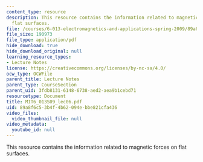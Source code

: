 ```yaml
---
content_type: resource
description: This resource contains the information related to magnetic forces on
  flat surfaces.
file: /courses/6-013-electromagnetics-and-applications-spring-2009/89a8f6c53b4f4b62094ebbe821cfa436_MIT6_013S09_lec06.pdf
file_size: 190973
file_type: application/pdf
hide_download: true
hide_download_original: null
learning_resource_types:
- Lecture Notes
license: https://creativecommons.org/licenses/by-nc-sa/4.0/
ocw_type: OCWFile
parent_title: Lecture Notes
parent_type: CourseSection
parent_uid: 3fdb8131-6148-6738-aed2-aea9b1cebd71
resourcetype: Document
title: MIT6_013S09_lec06.pdf
uid: 89a8f6c5-3b4f-4b62-094e-bbe821cfa436
video_files:
  video_thumbnail_file: null
video_metadata:
  youtube_id: null
---
```

This resource contains the information related to magnetic forces on flat surfaces.